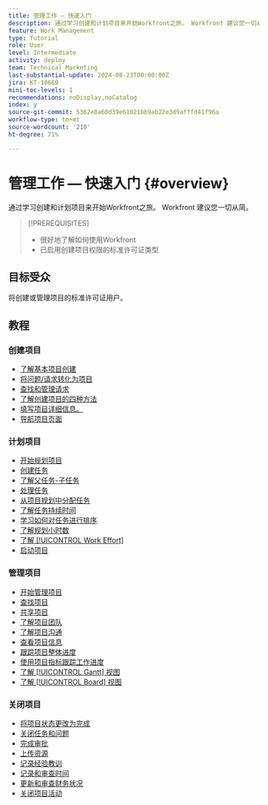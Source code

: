 ```yaml
---
title: 管理工作 — 快速入门
description: 通过学习创建和计划项目来开始Workfront之旅。 Workfront 建议您一切从简。
feature: Work Management
type: Tutorial
role: User
level: Intermediate
activity: deploy
team: Technical Marketing
last-substantial-update: 2024-08-23T00:00:00Z
jira: KT-10669
mini-toc-levels: 1
recommendations: noDisplay,noCatalog
index: y
source-git-commit: 5362e8a60d39e61021bb9ab22e3d9afffd41f96a
workflow-type: tm+mt
source-wordcount: '210'
ht-degree: 71%

---
```



# 管理工作 — 快速入门 {#overview}

通过学习创建和计划项目来开始Workfront之旅。 Workfront 建议您一切从简。

>[!PREREQUISITES]
>
>* 很好地了解如何使用Workfront
>* 已启用创建项目权限的标准许可证类型


## 目标受众

将创建或管理项目的标准许可证用户。

## 教程

### 创建项目

* [了解基本项目创建](/help/manage-work/projects/understand-basic-project-creation.md)
* [将问题/请求转化为项目](/help/manage-work/issues-requests/create-a-project-from-a-request.md)
* [查找和管理请求](/help/manage-work/issues-requests/find-requests.md)
* [了解创建项目的四种方法](/help/manage-work/projects/understand-other-ways-to-create-projects.md)
* [填写项目详细信息。](/help/manage-work/projects/fill-in-the-project-details.md)
* [导航项目页面](/help/manage-work/projects/navigate-the-project-page.md)


### 计划项目

* [开始规划项目](/help/manage-work/projects/getting-started-plan-a-project.md)
* [创建任务](/help/manage-work/tasks/how-to-create-tasks.md)
* [了解父任务-子任务](/help/manage-work/tasks/understand-parent-child-tasks.md)
* [处理任务](/help/manage-work/tasks/work-with-tasks.md)
* [从项目规划中分配任务](/help/manage-work/tasks/assign-tasks-from-the-project-plan.md)
* [了解任务持续时间](/help/manage-work/tasks/understand-task-durations.md)
* [学习如何对任务进行排序](/help/manage-work/tasks/learn-to-sequence-tasks.md)
* [了解规划小时数](/help/manage-work/tasks/understand-planned-hours.md)
* [了解 [!UICONTROL Work Effort]](/help/manage-work/tasks/understand-work-effort.md)
* [启动项目](/help/manage-work/projects/take-a-project-live.md)

### 管理项目

* [开始管理项目](/help/manage-work/projects/getting-started-manage-a-project.md)
* [查找项目](/help/manage-work/projects/find-projects.md)
* [共享项目](/help/manage-work/projects/share-a-project.md)
* [了解项目团队](/help/manage-work/projects/understand-the-project-team.md)
* [了解项目沟通](/help/manage-work/projects/understand-project-communication.md)
* [查看项目信息](/help/manage-work/projects/view-project-information.md)
* [跟踪项目整体进度](/help/manage-work/projects/track-overall-project-progress.md)
* [使用项目指标跟踪工作进度](/help/manage-work/projects/track-work-progress-with-project-metrics.md)
* [了解 [!UICONTROL Gantt] 视图](/help/manage-work/projects/understand-the-gantt-view.md)
* [了解 [!UICONTROL Board] 视图](/help/manage-work/projects/understand-the-board-view.md)


### 关闭项目

* [将项目状态更改为完成](/help/manage-work/projects/change-the-project-status.md)
* [关闭任务和问题](/help/manage-work/close-a-project/close-tasks-and-issues.md)
* [完成审批](/help/manage-work/close-a-project/complete-approvals.md)
* [上传资源](/help/manage-work/close-a-project/upload-assets.md)
* [记录经验教训](/help/manage-work/close-a-project/lessons-learned-from-closing-a-project.md)
* [记录和审查时间](/help/manage-work/close-a-project/log-and-review-hours.md)
* [更新和审查财务状况](/help/manage-work/project-finances/update-and-review-finances.md)
* [关闭项目活动](/help/manage-work/close-a-project/close-a-project-activity.md)

